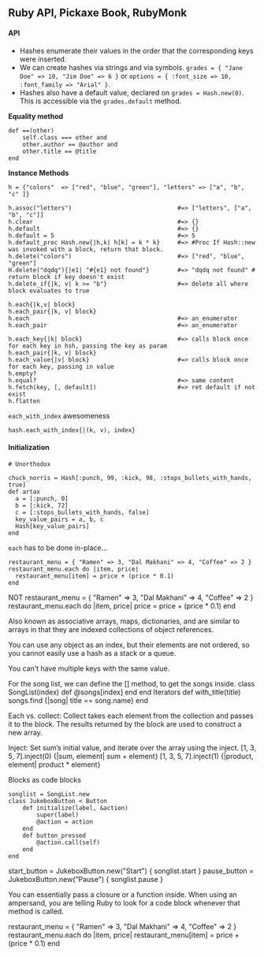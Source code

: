 ## Ruby API, Pickaxe Book, RubyMonk

#### API

- Hashes enumerate their values in the order that the corresponding keys were inserted. 
- We can create hashes via strings and via symbols. `grades = { "Jane Doe" => 10, "Jim Doe" => 6 }` or `options = { :font_size => 10, :font_family => "Arial" }`.
- Hashes also have a default value, declared on `grades = Hash.new(0)`. This is accessible via the `grades.default` method.

__Equality method__

	def ==(other)
		self.class === other and
	    other.author == @author and
		other.title == @title
	end

__Instance Methods__

	h = {"colors"  => ["red", "blue", "green"], "letters" => ["a", "b", "c" ]}

    h.assoc("letters")  							#=> ["letters", ["a", "b", "c"]]
    h.clear            								#=> {}
    h.default 										#=> {}
    h.default = 5									#=> 5
    h.default_proc Hash.new{|h,k| h[k] = k * k}		#=> #Proc If Hash::new was invoked with a block, return that block.
    h.delete("colors")								#=> ["red", "blue", "green"]
    H.delete("dqdq"){|e1| "#{e1} not found"}		#=> "dqdq not found" # return block if key doesn't exist
    h.delete_if{|k, v| k >= "b"}					#=> delete all where block evaluates to true

    h.each{|k,v| block}
    h.each_pair{|k, v| block}
    h.each											#=> an_enumerator
    h.each_pair										#=> an_enumerator

    h.each_key{|k| block}							#=> calls block once for each key in hsh, passing the key as param
    h.each_pair{|k, v| block}
    h.each_value{|v| block}							#=> calls block once for each key, passing in value
    h.empty?
    h.equal?										#=> same content
	h.fetch(key, [, default])						#=> ret default if not exist
	h.flatten

`each_with_index` awesomeness
	
	hash.each_with_index{|(k, v), index}

	


#### Initialization

	# Unorthodox
	
	chuck_norris = Hash[:punch, 99, :kick, 98, :stops_bullets_with_hands, true]
	def artax
	  a = [:punch, 0]
	  b = [:kick, 72]
	  c = [:stops_bullets_with_hands, false]
	  key_value_pairs = a, b, c
	  Hash[key_value_pairs]
	end



`each` has to be done in-place...

	restaurant_menu = { "Ramen" => 3, "Dal Makhani" => 4, "Coffee" => 2 }
	restaurant_menu.each do |item, price|
	  restaurant_menu[item] = price + (price * 0.1)
	end

NOT
	restaurant_menu = { "Ramen" => 3, "Dal Makhani" => 4, "Coffee" => 2 }
	restaurant_menu.each do |item, price|
	  price = price + (price * 0.1)
	end


Also known as associative arrays, maps, dictionaries, and are similar to arrays in that they are indexed collections of object references.

You can use any object as an index, but their elements are not ordered, so you cannot easily use a hash as a stack or a queue.

You can’t have multiple keys with the same value.

For the song list, we can define the [] method, to get the songs inside.
class SongList(index)
	def [](index)
		@songs[index]
	end
end
Iterators
def with_title(title)
	songs.find {|song| title == song.name}
end

Each vs. collect: Collect takes each element from the collection and passes it to the block. The results returned by the block are used to construct a new array.

  Inject: Set sum’s initial value, and iterate over the array using the inject.
  [1, 3, 5, 7].inject(0) {|sum, element| sum + element}
  [1, 3, 5, 7].inject(1) {|product, element| product * element}

Blocks as code blocks

    songlist = SongList.new
    class JukeboxButton < Button
        def initialize(label, &action)
            super(label) 
            @action = action
        end
        def button_pressed
            @action.call(self)
        end
    end

start_button = JukeboxButton.new("Start") { songlist.start } pause_button = JukeboxButton.new("Pause") { songlist.pause }

You can essentially pass a closure or a function inside. When using an ampersand, you are telling Ruby to look for a code block whenever that method is called.

restaurant_menu = { "Ramen" => 3, "Dal Makhani" => 4, "Coffee" => 2 }
restaurant_menu.each do |item, price|
  restaurant_menu[item] = price + (price * 0.1)
end